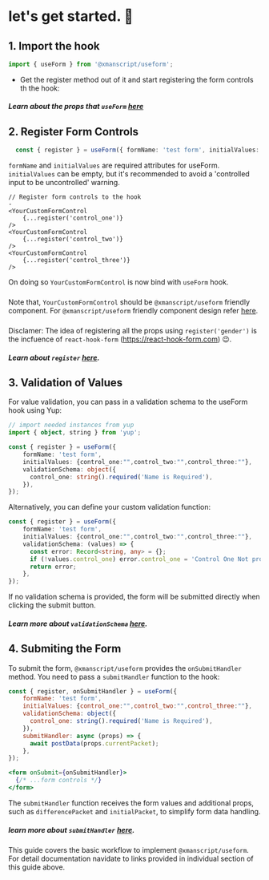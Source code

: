 # let's get started. 🚀

## 1. Import the hook
```ts
import { useForm } from '@xmanscript/useform';
```
* Get the register method out of it and start registering the form controls th the hook:
##### Learn about the props that `useForm`  [here](./useFrom.md)

## 2. Register Form Controls
```ts
  const { register } = useForm({ formName: 'test form', initialValues: {control_one:"",control_two:"",control_three:""} });
```
`formName` and `initialValues` are required attributes for useForm. `initialValues` can be empty, but it's recommended to avoid a 'controlled input to be uncontrolled' warning.

```tsx
// Register form controls to the hook
-
<YourCustomFormControl
    {...register('control_one')}
/>
<YourCustomFormControl
    {...register('control_two')}
/>
<YourCustomFormControl
    {...register('control_three')}
/>
```
On doing so `YourCustomFormControl` is now bind with `useForm` hook.
### 
Note that, `YourCustomFormControl` should be `@xmanscript/useform` friendly component. For `@xmanscript/useform` friendly component design refer [here](./ComponentDesignGuide.md).

###
Disclamer: The idea of registering all the props using `register('gender')` is the incfuence of `react-hook-form` (https://react-hook-form.com) 😉.
##### Learn about `register` [here](./register.md).

## 3. Validation of Values

For value validation, you can pass in a validation schema to the useForm hook using Yup:
```ts
// import needed instances from yup
import { object, string } from 'yup';

const { register } = useForm({
    formName: 'test form',
    initialValues: {control_one:"",control_two:"",control_three:""},
    validationSchema: object({
      control_one: string().required('Name is Required'),
    }),
});
```
Alternatively, you can define your custom validation function:

```ts
const { register } = useForm({
    formName: 'test form',
    initialValues: {control_one:"",control_two:"",control_three:""},
    validationSchema: (values) => {
      const error: Record<string, any> = {};
      if (!values.control_one) error.control_one = 'Control One Not provided';
      return error;
    },
});
```
If no validation schema is provided, the form will be submitted directly when clicking the submit button.
##### Learn more about `validationSchema` [here](./validationSchema.md).

## 4. Submiting the Form

To submit the form, `@xmanscript/useform` provides the `onSubmitHandler` method. You need to pass a `submitHandler` function to the hook:
```jsx
const { register, onSubmitHandler } = useForm({
    formName: 'test form',
    initialValues: {control_one:"",control_two:"",control_three:""},
    validationSchema: object({
      control_one: string().required('Name is Required'),
    }),
    submitHandler: async (props) => {
      await postData(props.currentPacket);
    },
});

<form onSubmit={onSubmitHandler}>
  {/* ...form controls */}
</form>
```
The `submitHandler` function receives the form values and additional props, such as `differencePacket` and `initialPacket`, to simplify form data handling.

##### learn more about `submitHandler` [here](./submitHandler.md).

This guide covers the basic workflow to implement `@xmanscript/useform`. For detail documentation navidate to links provided in individual section of this guide above.